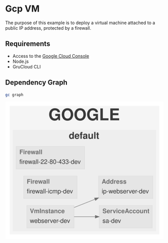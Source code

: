 # Gcp VM

The purpose of this example is to deploy a virtual machine attached to a public IP address, protected by a firewall.

## Requirements

- Access to the [Google Cloud Console](https://console.cloud.google.com/)
- Node.js
- GruCloud CLI

## Dependency Graph

```sh
gc graph
```

![Graph](grucloud.svg)
